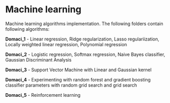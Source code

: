 # Machine learning

Machine learning algorithms implementation. The following folders contain following algorithms:

**Domaci_1** - Linear regression, Ridge regularization, Lasso regulariization, Locally weighted linear regression, Polynomial regression

**Domaci_2** - Logistic regression, Softmax regression, Naive Bayes classifier, Gaussian Discriminant Analysis

**Domaci_3** - Support Vector Machine with Linear and Gaussian kernel

**Domaci_4** - Experimenting with random forest and gradient boosting classifier parameters with random grid search and grid search

**Domaci_5** - Reinforcement learning
